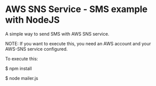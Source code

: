 # AWS SNS Service - SMS example with NodeJS

A simple way to send SMS with AWS SNS service. 

NOTE: If you want to execute this, you need an AWS account and your AWS-SNS service configured.

To execute this:

$ npm install

$ node mailer.js
